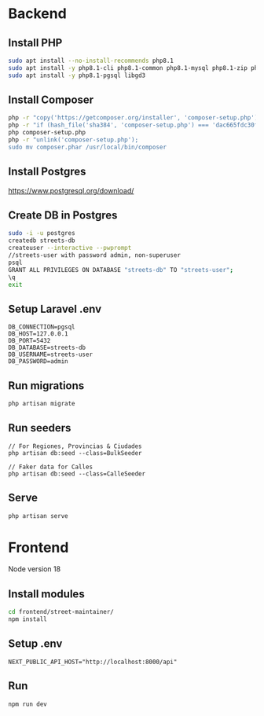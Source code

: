 # Backend

## Install PHP
```bash
sudo apt install --no-install-recommends php8.1
sudo apt install -y php8.1-cli php8.1-common php8.1-mysql php8.1-zip php8.1-gd php8.1-mbstring php8.1-curl php8.1-xml php8.1-bcmath
sudo apt install -y php8.1-pgsql libgd3
```

## Install Composer
```bash
php -r "copy('https://getcomposer.org/installer', 'composer-setup.php');"
php -r "if (hash_file('sha384', 'composer-setup.php') === 'dac665fdc30fdd8ec78b38b9800061b4150413ff2e3b6f88543c636f7cd84f6db9189d43a81e5503cda447da73c7e5b6') { echo 'Installer verified'; } else { echo 'Installer corrupt'; unlink('composer-setup.php'); } echo PHP_EOL;"
php composer-setup.php
php -r "unlink('composer-setup.php');
sudo mv composer.phar /usr/local/bin/composer
```
## Install Postgres
https://www.postgresql.org/download/

## Create DB in Postgres
```bash
sudo -i -u postgres
createdb streets-db
createuser --interactive --pwprompt
//streets-user with password admin, non-superuser
psql
GRANT ALL PRIVILEGES ON DATABASE "streets-db" TO "streets-user";
\q
exit
```

## Setup Laravel .env
```env
DB_CONNECTION=pgsql
DB_HOST=127.0.0.1
DB_PORT=5432
DB_DATABASE=streets-db
DB_USERNAME=streets-user
DB_PASSWORD=admin
```

## Run migrations
```bash
php artisan migrate
```

## Run seeders
```
// For Regiones, Provincias & Ciudades
php artisan db:seed --class=BulkSeeder

// Faker data for Calles
php artisan db:seed --class=CalleSeeder
```

## Serve
```bash
php artisan serve
```

# Frontend

Node version 18

## Install modules
```bash
cd frontend/street-maintainer/
npm install
```

## Setup .env
```env
NEXT_PUBLIC_API_HOST="http://localhost:8000/api"
```

## Run
```bash
npm run dev
```
